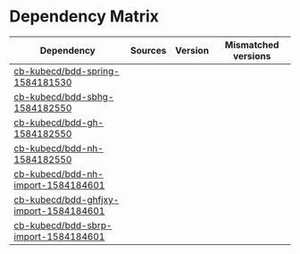 # Dependency Matrix

Dependency | Sources | Version | Mismatched versions
---------- | ------- | ------- | -------------------
[cb-kubecd/bdd-spring-1584181530](https://github.com/cb-kubecd/bdd-spring-1584181530.git) |  | []() | 
[cb-kubecd/bdd-sbhg-1584182550](https://github.com/cb-kubecd/bdd-sbhg-1584182550.git) |  | []() | 
[cb-kubecd/bdd-gh-1584182550](https://github.com/cb-kubecd/bdd-gh-1584182550.git) |  | []() | 
[cb-kubecd/bdd-nh-1584182550](https://github.com/cb-kubecd/bdd-nh-1584182550.git) |  | []() | 
[cb-kubecd/bdd-nh-import-1584184601](https://github.com/cb-kubecd/bdd-nh-import-1584184601.git) |  | []() | 
[cb-kubecd/bdd-ghfjxy-import-1584184601](https://github.com/cb-kubecd/bdd-ghfjxy-import-1584184601.git) |  | []() | 
[cb-kubecd/bdd-sbrp-import-1584184601](https://github.com/cb-kubecd/bdd-sbrp-import-1584184601.git) |  | []() | 
